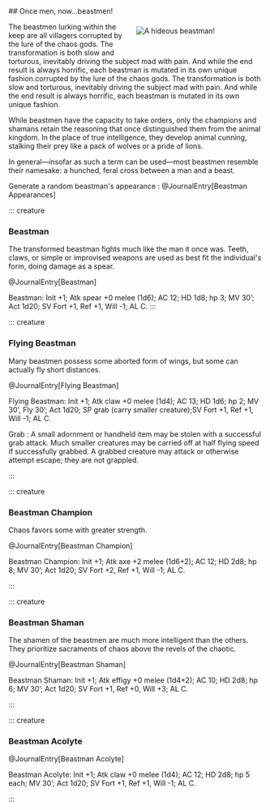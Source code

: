 <div class="ecr ecr-wrapper ecr-markeddown">
## Once men, now...beastmen!

<div style="width:45%;float:right;padding:5%">

![A hideous beastman!](modules/ecr/images/basilisk-asterisk/sailors-on-the-starless-sea/tokens/beastmen/common-humanoid-swollen.webp)

</div>

The beastmen lurking within the keep are all villagers
corrupted by the lure of the chaos gods. The transformation
is both slow and torturous, inevitably driving
the subject mad with pain. And while the end result is
always horrific, each beastman is mutated in its own
unique fashion.corrupted by the lure of the chaos gods. The transformation
is both slow and torturous, inevitably driving
the subject mad with pain. And while the end result is
always horrific, each beastman is mutated in its own
unique fashion.

While beastmen have the capacity to take orders, only
the champions and shamans retain the reasoning that
once distinguished them from the animal kingdom. In
the place of true intelligence, they develop animal cunning,
stalking their prey like a pack of wolves or a pride
of lions.

In general—insofar as such a term can be used—most
beastmen resemble their namesake: a hunched, feral
cross between a man and a beast.

Generate a random beastman's appearance
: @JournalEntry[Beastman Appearances]





::: creature
### Beastman

The transformed beastman fights much like the man it once was. Teeth, claws, or simple or improvised weapons are used as best fit the individual's form, doing damage as a spear.

@JournalEntry[Beastman]

Beastman: Init +1; Atk spear +0 melee (1d6); AC 12; HD 1d8; hp 3; MV 30’; Act 1d20; SV Fort +1, Ref +1, Will -1; AL C.
:::

::: creature
### Flying Beastman

Many beastmen possess some aborted form of wings, but some can actually fly short distances.

@JournalEntry[Flying Beastman]

Flying Beastman: Init +1; Atk claw +0 melee (1d4); AC 13; HD 1d6; hp 2; MV 30', Fly 30’; Act 1d20; SP grab (carry smaller creature);SV Fort +1, Ref +1, Will -1; AL C.

Grab
: A small adornment or handheld item may be stolen with a successful grab attack. Much smaller creatures may be carried off at half flying speed if successfully grabbed. A grabbed creature may attack or otherwise attempt escape; they are not grappled.

:::

::: creature
### Beastman Champion

Chaos favors some with greater strength.

@JournalEntry[Beastman Champion]

Beastman Champion: Init +1; Atk axe +2 melee (1d6+2); AC 12; HD 2d8; hp 8; MV 30’; Act 1d20; SV Fort +2, Ref +1, Will -1; AL C.

:::

::: creature
### Beastman Shaman

The shamen of the beastmen are much more intelligent than the others. They prioritize sacraments of chaos above the revels of the chaotic.

@JournalEntry[Beastman Shaman]

Beastman Shaman: Init +1; Atk effigy +0 melee (1d4+2); AC
10; HD 2d8; hp 6; MV 30’; Act 1d20; SV Fort +1, Ref +0, Will
+3; AL C.

:::

::: creature
### Beastman Acolyte

@JournalEntry[Beastman Acolyte]

Beastman Acolyte: Init +1; Atk claw +0 melee (1d4); AC 12; HD 2d8; hp 5 each; MV 30’; Act 1d20; SV Fort +1, Ref +1, Will -1; AL C.

:::
</div>
